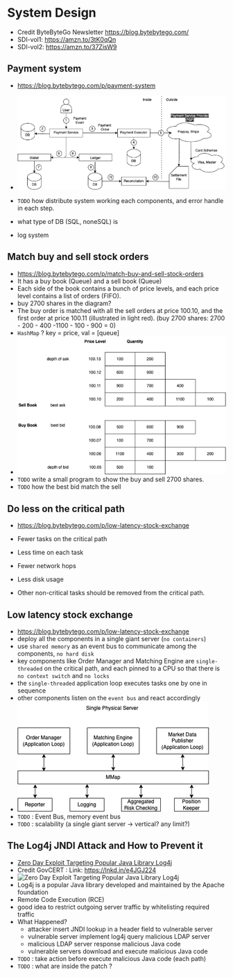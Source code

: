 # System Design

- Credit ByteByteGo Newsletter <https://blog.bytebytego.com/>
- SDI-vol1: <https://amzn.to/3tK0qQn>
- SDI-vol2: <https://amzn.to/37ZisW9>

## Payment system

- <https://blog.bytebytego.com/p/payment-system>

- ![Payment System](/A-System-Design/Img/payment_system.png)
- `TODO` how distribute system working each components, and error handle in each step.
- what type of DB (SQL, noneSQL) is
- log system

## Match buy and sell stock orders

- <https://blog.bytebytego.com/p/match-buy-and-sell-stock-orders>
- It has a buy book (Queue) and a sell book (Queue)
- Each side of the book contains a bunch of price levels, and each price level contains a list of orders (FIFO).
- buy 2700 shares in the diagram?
- The buy order is matched with all the sell orders at price 100.10, and the first order at price 100.11 (illustrated in light red). (buy 2700 shares: 2700 - 200 - 400 -1100 - 100 - 900 = 0)
- `HashMap` ? key = price, val = [queue]
- ![Match buy and sell stock orders](/A-System-Design/Img/match-buy-and-sell-stock-orders.png)
- `TODO` write a small program to show the buy and sell 2700 shares.
- `TODO` how the best bid match the sell

## Do less on the critical path

- <https://blog.bytebytego.com/p/low-latency-stock-exchange>

- Fewer tasks on the critical path
- Less time on each task
- Fewer network hops
- Less disk usage
- Other non-critical tasks should be removed from the critical path.

## Low latency stock exchange

- <https://blog.bytebytego.com/p/low-latency-stock-exchange>
- deploy all the components in a single giant server (`no containers`)
- use `shared memory` as an event bus to communicate among the components, `no hard disk`
- key components like Order Manager and Matching Engine are `single-threaded` on the critical path, and each pinned to a CPU so that there is `no context switch` and `no locks`
- the `single-threaded` application loop executes tasks one by one in sequence
- other components listen on the `event bus` and react accordingly
- ![Low latency stock exchange](/A-System-Design/Img/low-latency-stock-exchange.png)
- `TODO` : Event Bus, memory event bus
- `TODO` : scalability (a single giant server -> vertical? any limit?)

## The Log4j JNDI Attack and How to Prevent it

- [Zero Day Exploit Targeting Popular Java Library Log4j](https://www.govcert.ch/blog/zero-day-exploit-targeting-popular-java-library-log4j/)
- Credit GovCERT : Link: <https://lnkd.in/e4JGJ224>
- ![Zero Day Exploit Targeting Popular Java Library Log4j](https://www.govcert.ch/blog/zero-day-exploit-targeting-popular-java-library-log4j/assets/log4j_attack.png)
- Log4j is a popular Java library developed and maintained by the Apache foundation
- Remote Code Execution (RCE)
- good idea to restrict outgoing server traffic by whitelisting required traffic
- What Happened?
  - attacker insert JNDI lookup in a header field to vulnerable server
  - vulnerable server implement log4j query malicious LDAP server
  - malicious LDAP server response malicious Java code
  - vulnerable servers download and execute malicious Java code
- `TODO` : take action before execute malicious Java code (each path)
- `TODO` : what are inside the patch ?
